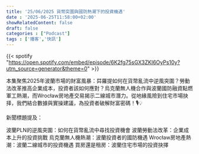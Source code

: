 ```yaml
---
title: '25/06/2025 貨幣突圍與國防熱潮下的投資機遇'
date : '2025-06-25T11:58:00+02:00'
showRelatedContent: false
draft: false
categories : ["Podcast"]
tags : ['播客','快訊']
---
```

{{< spotify "https://open.spotify.com/embed/episode/6K2fg75sGX3ZKI6OyPs10y?utm_source=generator&theme=0" >}}




本集聚焦2025年波蘭市場的財富風暴：茻羅提如何在貨幣亂流中逆風突圍？勞動法改革推高企業成本，投資者該如何應對？烏克蘭無人機合作與波蘭國防融資點燃軍工熱潮，而Wrocław房地產交易揭示二線城市潛力。從地緣風險到住宅市場抉择，我們結合數據與實操建議，為投資者破解財富密碼！🎙️💡

新聞標題提及：

波蘭PLN的逆風突圍：如何在貨幣亂流中尋找投資機會
波蘭勞動法改革：企業成本上升的投資挑戰
烏克蘭無人機熱潮：波蘭投資者的國防機遇
Wrocław房地產熱潮：波蘭二線城市的投資機遇
買房還是租房：波蘭住宅市場的投資抉擇
